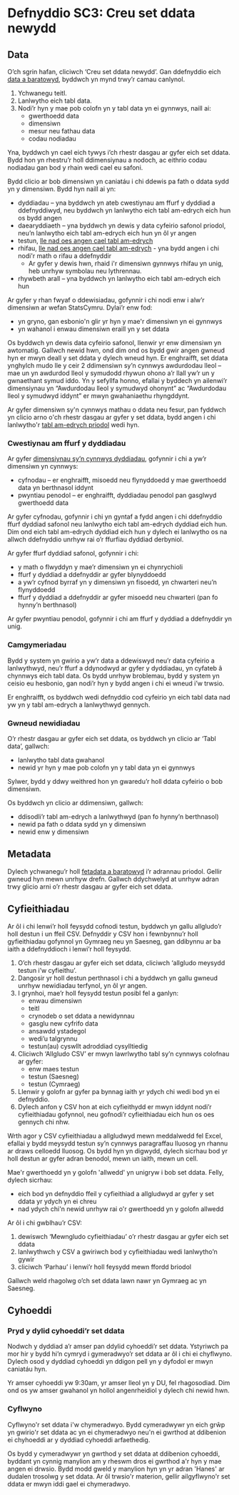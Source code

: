 # Defnyddio SC3: Creu set ddata newydd

## Data

O’ch sgrin hafan, cliciwch ‘Creu set ddata newydd’. Gan ddefnyddio eich [data a baratowyd](Data-preparation-‐-New-datasets#guidance-tablau-data), byddwch yn mynd trwy’r camau canlynol.

1. Ychwanegu teitl.
2. Lanlwytho eich tabl data.
3. Nodi’r hyn y mae pob colofn yn y tabl data yn ei gynnwys, naill ai:
   - gwerthoedd data
   - dimensiwn
   - mesur neu fathau data
   - codau nodiadau

Yna, byddwch yn cael eich tywys i’ch rhestr dasgau ar gyfer eich set ddata. Bydd hon yn rhestru’r holl ddimensiynau a nodoch, ac eithrio codau nodiadau gan bod y rhain wedi cael eu safoni.

Bydd clicio ar bob dimensiwn yn caniatáu i chi ddewis pa fath o ddata sydd yn y dimensiwn. Bydd hyn naill ai yn:

- dyddiadau – yna byddwch yn ateb cwestiynau am ffurf y dyddiad a ddefnyddiwyd, neu byddwch yn lanlwytho eich tabl am-edrych eich hun os bydd angen
- daearyddiaeth – yna byddwch yn dewis y data cyfeirio safonol priodol, neu’n lanlwytho eich tabl am-edrych eich hun yn ôl yr angen
- testun, [lle nad oes angen cael tabl am-edrych](Data-preparation-‐-New-datasets#guidance-dimensiynau-sy'n-cynnwys-testun-neu-rifau-lle-nad-oes-gofyn-cael-tabl-am-edrych)
- rhifau, [lle nad oes angen cael tabl am-edrych](Data-preparation-‐-New-datasets#guidance-dimensiynau-sy'n-cynnwys-testun-neu-rifau-lle-nad-oes-gofyn-cael-tabl-am-edrych) - yna bydd angen i chi nodi'r math o rifau a ddefnyddir
  - Ar gyfer y dewis hwn, rhaid i'r dimensiwn gynnwys rhifau yn unig, heb unrhyw symbolau neu lythrennau.
- rhywbeth arall – yna byddwch yn lanlwytho eich tabl am-edrych eich hun

Ar gyfer y rhan fwyaf o ddewisiadau, gofynnir i chi nodi enw i alw’r dimensiwn ar wefan StatsCymru. Dylai’r enw fod:

- yn gryno, gan esbonio'n glir yr hyn y mae'r dimensiwn yn ei gynnwys
- yn wahanol i enwau dimensiwn eraill yn y set ddata

Os byddwch yn dewis data cyfeirio safonol, llenwir yr enw dimensiwn yn awtomatig. Gallwch newid hwn, ond dim ond os bydd gwir angen gwneud hyn er mwyn deall y set ddata y dylech wneud hyn. Er enghraifft, set ddata ynghylch mudo lle y ceir 2 ddimensiwn sy’n cynnwys awdurdodau lleol – mae un yn awdurdod lleol y symudodd rhywun ohono a’r llall yw’r un y gwnaethant symud iddo. Yn y sefyllfa honno, efallai y byddech yn ailenwi’r dimensiynau yn “Awdurdodau lleol y symudwyd ohonynt” ac “Awdurdodau lleol y symudwyd iddynt” er mwyn gwahaniaethu rhyngddynt.

Ar gyfer dimensiwn sy'n cynnwys mathau o ddata neu fesur, pan fyddwch yn clicio arno o'ch rhestr dasgau ar gyfer y set ddata, bydd angen i chi lanlwytho'r [tabl am-edrych priodol](Data-preparation-‐-New-datasets#guidance-mathau-data-neu-fesur) wedi hyn.

### Cwestiynau am ffurf y dyddiadau

Ar gyfer [dimensiynau sy’n cynnwys dyddiadau](Data-preparation-‐-New-datasets#guidance-fformatio-dyddiadau), gofynnir i chi a yw’r dimensiwn yn cynnwys:

- cyfnodau – er enghraifft, misoedd neu flynyddoedd y mae gwerthoedd data yn berthnasol iddynt
- pwyntiau penodol – er enghraifft, dyddiadau penodol pan gasglwyd gwerthoedd data

Ar gyfer cyfnodau, gofynnir i chi yn gyntaf a fydd angen i chi ddefnyddio ffurf dyddiad safonol neu lanlwytho eich tabl am-edrych dyddiad eich hun. Dim ond eich tabl am-edrych dyddiad eich hun y dylech ei lanlwytho os na allwch ddefnyddio unrhyw rai o’r ffurfiau dyddiad derbyniol.

Ar gyfer ffurf dyddiad safonol, gofynnir i chi:

- y math o flwyddyn y mae’r dimensiwn yn ei chynrychioli
- ffurf y dyddiad a ddefnyddir ar gyfer blynyddoedd
- a yw’r cyfnod byrraf yn y dimensiwn yn fisoedd, yn chwarteri neu’n flynyddoedd
- ffurf y dyddiad a ddefnyddir ar gyfer misoedd neu chwarteri (pan fo hynny’n berthnasol)

Ar gyfer pwyntiau penodol, gofynnir i chi am ffurf y dyddiad a ddefnyddir yn unig.

### Camgymeriadau

Bydd y system yn gwirio a yw’r data a ddewiswyd neu’r data cyfeirio a lanlwythwyd, neu’r ffurf a ddynodwyd ar gyfer y dyddiadau, yn cyfateb â chynnwys eich tabl data. Os bydd unrhyw broblemau, bydd y system yn ceisio eu hesbonio, gan nodi’r hyn y bydd angen i chi ei wneud i’w trwsio.

Er enghraifft, os byddwch wedi defnyddio cod cyfeirio yn eich tabl data nad yw yn y tabl am-edrych a lanlwythwyd gennych.

### Gwneud newidiadau

O’r rhestr dasgau ar gyfer eich set ddata, os byddwch yn clicio ar ‘Tabl data’, gallwch:

- lanlwytho tabl data gwahanol
- newid yr hyn y mae pob colofn yn y tabl data yn ei gynnwys

Sylwer, bydd y ddwy weithred hon yn gwaredu’r holl ddata cyfeirio o bob dimensiwn.

Os byddwch yn clicio ar ddimensiwn, gallwch:

- ddisodli’r tabl am-edrych a lanlwythwyd (pan fo hynny’n berthnasol)
- newid pa fath o ddata sydd yn y dimensiwn
- newid enw y dimensiwn

## Metadata

Dylech ychwanegu’r holl [fetadata a baratowyd](Data-preparation-‐-New-datasets#guidance-metadata) i’r adrannau priodol. Gellir gwneud hyn mewn unrhyw drefn. Gallwch ddychwelyd at unrhyw adran trwy glicio arni o’r rhestr dasgau ar gyfer eich set ddata.

## Cyfieithiadau

Ar ôl i chi lenwi’r holl feysydd cofnodi testun, byddwch yn gallu allgludo’r holl destun i un ffeil CSV. Defnyddir y CSV hon i fewnbynnu’r holl gyfieithiadau gofynnol yn Gymraeg neu yn Saesneg, gan ddibynnu ar ba iaith a ddefnyddioch i lenwi’r holl feysydd.

1. O’ch rhestr dasgau ar gyfer eich set ddata, cliciwch ‘allgludo meysydd testun i’w cyfieithu’.
2. Dangosir yr holl destun perthnasol i chi a byddwch yn gallu gwneud unrhyw newidiadau terfynol, yn ôl yr angen.
3. I grynhoi, mae’r holl feysydd testun posibl fel a ganlyn:
   - enwau dimensiwn
   - teitl
   - crynodeb o set ddata a newidynnau
   - gasglu new cyfrifo data
   - ansawdd ystadegol
   - wedi’u talgrynnu
   - testun(au) cyswllt adroddiad cysylltiedig
4. Cliciwch ‘Allgludo CSV’ er mwyn lawrlwytho tabl sy’n cynnwys colofnau ar gyfer:
   - enw maes testun
   - testun (Saesneg)
   - testun (Cymraeg)
5. Llenwir y golofn ar gyfer pa bynnag iaith yr ydych chi wedi bod yn ei defnyddio.
6. Dylech anfon y CSV hon at eich cyfieithydd er mwyn iddynt nodi’r cyfieithiadau gofynnol, neu gofnodi’r cyfieithiadau eich hun os oes gennych chi nhw.

Wrth agor y CSV cyfieithiadau a allgludwyd mewn meddalwedd fel Excel, efallai y bydd meysydd testun sy’n cynnwys paragraffau lluosog yn rhannu ar draws celloedd lluosog. Os bydd hyn yn digwydd, dylech sicrhau bod yr holl destun ar gyfer adran benodol, mewn un iaith, mewn un cell.

Mae'r gwerthoedd yn y golofn 'allwedd' yn unigryw i bob set ddata. Felly, dylech sicrhau:

- eich bod yn defnyddio ffeil y cyfieithiad a allgludwyd ar gyfer y set ddata yr ydych yn ei chreu
- nad ydych chi'n newid unrhyw rai o'r gwerthoedd yn y golofn allwedd

Ar ôl i chi gwblhau’r CSV:

1. dewiswch ‘Mewngludo cyfieithiadau’ o’r rhestr dasgau ar gyfer eich set ddata
2. lanlwythwch y CSV a gwiriwch bod y cyfieithiadau wedi lanlwytho’n gywir
3. cliciwch ‘Parhau’ i lenwi’r holl feysydd mewn ffordd briodol

Gallwch weld rhagolwg o’ch set ddata lawn nawr yn Gymraeg ac yn Saesneg.

## Cyhoeddi

### Pryd y dylid cyhoeddi’r set ddata

Nodwch y dyddiad a’r amser pan ddylid cyhoeddi’r set ddata. Ystyriwch pa mor hir y bydd hi’n cymryd i gymeradwyo’r set ddata ar ôl i chi ei chyflwyno. Dylech osod y dyddiad cyhoeddi yn ddigon pell yn y dyfodol er mwyn caniatáu hyn.

Yr amser cyhoeddi yw 9:30am, yr amser lleol yn y DU, fel rhagosodiad. Dim ond os yw amser gwahanol yn hollol angenrheidiol y dylech chi newid hwn.

### Cyflwyno

Cyflwyno'r set ddata i'w chymeradwyo. Bydd cymeradwywr yn eich grŵp yn gwirio'r set ddata ac yn ei chymeradwyo neu'n ei gwrthod at ddibenion ei chyhoeddi ar y dyddiad cyhoeddi arfaethedig.

Os bydd y cymeradwywr yn gwrthod y set ddata at ddibenion cyhoeddi, byddant yn cynnig manylion am y rheswm dros ei gwrthod a'r hyn y mae angen ei drwsio. Bydd modd gweld y manylion hyn yn yr adran 'Hanes' ar dudalen trosolwg y set ddata. Ar ôl trwsio'r materion, gellir ailgyflwyno'r set ddata er mwyn iddi gael ei chymeradwyo.
